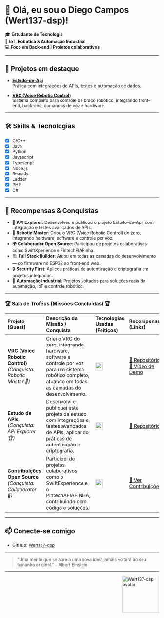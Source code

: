 # 👋 Olá, eu sou o Diego Campos (Wert137-dsp)!

🎓 **Estudante de Tecnologia**  
🤖 **IoT, Robótica & Automação Industrial**  
💻 **Foco em Back-end | Projetos colaborativos**

---

## 🚀 Projetos em destaque

- [**Estudo-de-Api**](https://github.com/Wert137-dsp/Estudo-de-Api)  
  Prática com integrações de APIs, testes e automação de dados.

- [**VRC (Voice Robotic Control)**](https://github.com/Wert137-dsp/controle_robo_software)  
  Sistema completo para controle de braço robótico, integrando front-end, back-end, comandos de voz e hardware.

---

## 🛠️ Skills & Tecnologias

- [x] C/C++
- [x] Java
- [x] Python
- [x] Javascript
- [x] Typescript
- [x] Node.js
- [x] ReactJs
- [x] Ladder
- [x] PHP
- [x] C#

---

## 🏅 Recompensas & Conquistas

- 🥇 **API Explorer**: Desenvolveu e publicou o projeto Estudo-de-Api, com integração e testes avançados de APIs.
- 🦾 **Robotic Master**: Criou o VRC (Voice Robotic Control) do zero, integrando hardware, software e controle por voz.
- 🌍 **Colaborador Open Source**: Participou de projetos colaborativos como SwiftXperience e FintechFIAPinha.
- 🏗️ **Full Stack Builder**: Atuou em todas as camadas do desenvolvimento — do firmware no ESP32 ao front-end web.
- 🔒 **Security First**: Aplicou práticas de autenticação e criptografia em projetos integrados.
- 🚀 **Automação Industrial**: Projetos voltados para soluções reais de automação, IoT e controle robótico.

---
### 🏆 Sala de Troféus (Missões Concluídas) 🏆

| Projeto (Quest) | Descrição da Missão / Conquista | Tecnologias Usadas (Feitiços) | Recompensas (Links) |
| :--- | :--- | :--- | :--- |
| **VRC (Voice Robotic Control)** <br> *(Conquista: Robotic Master 🤖)* | Criei o VRC do zero, integrando hardware, software e controle por voz para um sistema robótico completo, atuando em todas as camadas do desenvolvimento. | <img src="https://skillicons.dev/icons?i=python,react,nodejs,raspberrypi&perline=4" height="25"/> | [🔗 Repositório](LINK_PARA_O_REPO_VRC) <br> [🎥 Vídeo de Demo](LINK_PARA_O_VIDEO_VRC) |
| **Estudo de APIs** <br> *(Conquista: API Explorer 🏆)* | Desenvolvi e publiquei este projeto de estudo com integrações e testes avançados de APIs, aplicando práticas de autenticação e criptografia. | <img src="https://skillicons.dev/icons?i=java,spring,ts,git&perline=4" height="25"/> | [🔗 Repositório](LINK_PARA_O_REPO_API) |
| **Contribuições Open Source** <br> *(Conquista: Collaborator 🤝)* | Participei de projetos colaborativos como o SwiftExperience e o PintechAFIAFINHA, contribuindo com código e soluções. | <img src="https://skillicons.dev/icons?i=swift,python&perline=2" height="25"/> | [🔗 Ver Contribuições](LINK_PARA_SEUS_PRS_OU_PROJETOS) |
---

## 📫 Conecte-se comigo

- GitHub: [Wert137-dsp](https://github.com/Wert137-dsp)

---

> “Uma mente que se abre a uma nova ideia jamais voltará ao seu tamanho original.” – Albert Einstein

---

<img align="right" height="120" src="https://avatars.githubusercontent.com/u/174471915?v=4" alt="Wert137-dsp avatar">

<!--
**Wert137-dsp/Wert137-dsp** é um repositório ✨ _special_ ✨, onde você pode adicionar um README ao seu perfil para se apresentar!
-->
